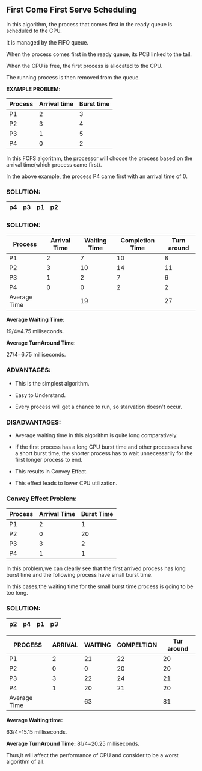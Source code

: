## First Come First Serve Scheduling

In this algorithm, the process that comes first in the ready queue is scheduled to the CPU.

It is managed by the FIFO queue.

When the process comes first in the ready queue, its PCB linked to the tail.

When the CPU is free, the first process is allocated to the CPU.

The running process is then removed from the queue.

**EXAMPLE PROBLEM**:

Process | Arrival time | Burst time
--------|--------------|-----------
P1 | 2 | 3
P2 | 3 | 4
P3 | 1 | 5
P4 | 0 | 2


In this FCFS algorithm, the processor will choose the process based on the arrival time(which process came first).

In the above example, the process P4 came first with an arrival time of 0.

 ### SOLUTION:

p4 | p3 | p1 | p2
----|-----|-----|-----

### SOLUTION:



Process | Arrival Time| Waiting Time | Completion Time | Turn around
--------|---------|---------|------------|-----------
P1 | 2 | 7 | 10 | 8
P2 | 3 | 10 | 14 | 11
P3 | 1 | 2 | 7 | 6
P4 | 0 | 0 | 2 | 2
Average Time |  | 19 |  | 27

**Average Waiting Time**:

19/4=4.75 miliseconds.

**Average TurnAround Time**:

27/4=6.75 milliseconds.


### ADVANTAGES:

* This is the simplest algorithm.

* Easy to Understand.

* Every process will get a chance to run, so starvation doesn't occur.

### DISADVANTAGES:

* Average waiting time in this algorithm is quite long comparatively.

* If the first process has a long CPU burst time and other processes have a short burst time, the shorter process has to wait unnecessarily for the first longer process to end.

* This results in Convey Effect.

* This effect leads to lower CPU utilization.

### Convey Effect Problem:


Process | Arrival Time | Burst Time
--------|--------------|-----------
P1 | 2 | 1
P2 | 0 | 20
P3 | 3 | 2
P4 | 1 | 1

In this problem,we can clearly see that the first arrived process has  long burst time and the following process have small burst time.

In this cases,the waiting time for the small burst time process is going to be too long.

### SOLUTION:

p2 | p4 | p1| p3
----|-----|-----|-----





PROCESS | ARRIVAL | WAITING | COMPELTION | Tur around
--------|---------|---------|------------|-----------
P1 | 2 | 21 | 22 | 20
P2 | 0 | 0 | 20 | 20
P3 | 3 | 22 | 24 | 21
P4 | 1 | 20 | 21 | 20
Average Time |  | 63 |  | 81

**Average Waiting time:**

63/4=15.15 milliseconds.


**Average TurnAround Time:**
81/4=20.25 milliseconds.

Thus,it will affect the performance of CPU and consider to be a worst algorithm of all.





























